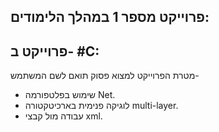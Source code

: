 פרוייקט מספר 1 במהלך הלימודים:
-
פרוייקט ב- #C:
-
מטרת הפרוייקט למצוא פסוק תואם לשם המשתמש-
  - שימוש בפלטפורמה Net.
  - לוגיקה פנימית בארכיטקטורה multi-layer.
  - עבודה מול קבצי xml.
